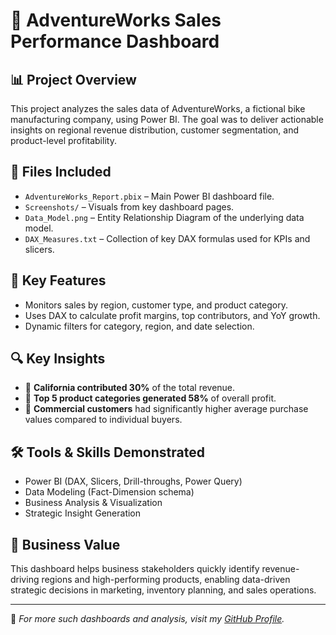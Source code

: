 # 🚴 AdventureWorks Sales Performance Dashboard

## 📊 Project Overview
This project analyzes the sales data of AdventureWorks, a fictional bike manufacturing company, using Power BI. The goal was to deliver actionable insights on regional revenue distribution, customer segmentation, and product-level profitability.

## 📁 Files Included
- `AdventureWorks_Report.pbix` – Main Power BI dashboard file.
- `Screenshots/` – Visuals from key dashboard pages.
- `Data_Model.png` – Entity Relationship Diagram of the underlying data model.
- `DAX_Measures.txt` – Collection of key DAX formulas used for KPIs and slicers.

## 🧠 Key Features
- Monitors sales by region, customer type, and product category.
- Uses DAX to calculate profit margins, top contributors, and YoY growth.
- Dynamic filters for category, region, and date selection.

## 🔍 Key Insights
- 📍 **California contributed 30%** of the total revenue.
- 🥇 **Top 5 product categories generated 58%** of overall profit.
- 👥 **Commercial customers** had significantly higher average purchase values compared to individual buyers.

## 🛠 Tools & Skills Demonstrated
- Power BI (DAX, Slicers, Drill-throughs, Power Query)
- Data Modeling (Fact-Dimension schema)
- Business Analysis & Visualization
- Strategic Insight Generation



## 🚀 Business Value
This dashboard helps business stakeholders quickly identify revenue-driving regions and high-performing products, enabling data-driven strategic decisions in marketing, inventory planning, and sales operations.

---

📌 *For more such dashboards and analysis, visit my [GitHub Profile](https://github.com/Pratap-Abhay72Singh73).*
